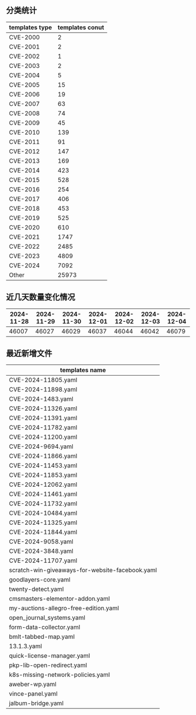 ## 分类统计
| templates type | templates conut | 
| --- | --- |
| CVE-2000 | 2 |
| CVE-2001 | 2 |
| CVE-2002 | 1 |
| CVE-2003 | 2 |
| CVE-2004 | 5 |
| CVE-2005 | 15 |
| CVE-2006 | 19 |
| CVE-2007 | 63 |
| CVE-2008 | 74 |
| CVE-2009 | 45 |
| CVE-2010 | 139 |
| CVE-2011 | 91 |
| CVE-2012 | 147 |
| CVE-2013 | 169 |
| CVE-2014 | 423 |
| CVE-2015 | 528 |
| CVE-2016 | 254 |
| CVE-2017 | 406 |
| CVE-2018 | 453 |
| CVE-2019 | 525 |
| CVE-2020 | 610 |
| CVE-2021 | 1747 |
| CVE-2022 | 2485 |
| CVE-2023 | 4809 |
| CVE-2024 | 7092 |
| Other | 25973 |
## 近几天数量变化情况
|2024-11-28 | 2024-11-29 | 2024-11-30 | 2024-12-01 | 2024-12-02 | 2024-12-03 | 2024-12-04|
|--- | ------ | ------ | ------ | ------ | ------ | ---|
|46007 | 46027 | 46029 | 46037 | 46044 | 46042 | 46079|
## 最近新增文件
| templates name | 
| --- |
| CVE-2024-11805.yaml |
| CVE-2024-11898.yaml |
| CVE-2024-1483.yaml |
| CVE-2024-11326.yaml |
| CVE-2024-11391.yaml |
| CVE-2024-11782.yaml |
| CVE-2024-11200.yaml |
| CVE-2024-9694.yaml |
| CVE-2024-11866.yaml |
| CVE-2024-11453.yaml |
| CVE-2024-11853.yaml |
| CVE-2024-12062.yaml |
| CVE-2024-11461.yaml |
| CVE-2024-11732.yaml |
| CVE-2024-10484.yaml |
| CVE-2024-11325.yaml |
| CVE-2024-11844.yaml |
| CVE-2024-9058.yaml |
| CVE-2024-3848.yaml |
| CVE-2024-11707.yaml |
| scratch-win-giveaways-for-website-facebook.yaml |
| goodlayers-core.yaml |
| twenty-detect.yaml |
| cmsmasters-elementor-addon.yaml |
| my-auctions-allegro-free-edition.yaml |
| open_journal_systems.yaml |
| form-data-collector.yaml |
| bmlt-tabbed-map.yaml |
| 13.1.3.yaml |
| quick-license-manager.yaml |
| pkp-lib-open-redirect.yaml |
| k8s-missing-network-policies.yaml |
| aweber-wp.yaml |
| vince-panel.yaml |
| jalbum-bridge.yaml |

